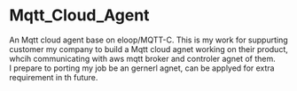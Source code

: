 # Mqtt_Cloud_Agent
An Mqtt cloud agent base on eloop/MQTT-C.
This is my work for suppurting customer my company to build a Mqtt cloud agnet working on their product,  
whcih communicating with aws mqtt broker and controler agnet of them.  
I prepare to porting my job be an gernerl agnet, can be applyed for extra requirement in th future. 
